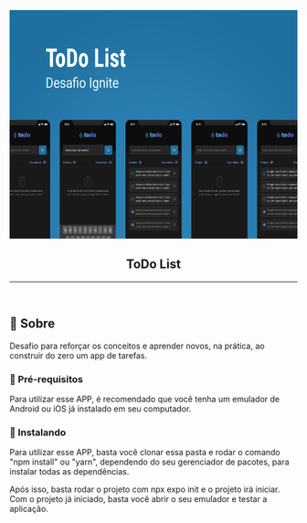 <p align="center">
  <a href="" rel="noopener">
 <img width=600px height=400px src="./assets/capa.png" alt="Project logo"></a>
</p>

<h2 align="center">ToDo List</h2>

---

<p align="center"> 
    <br> 
</p>

## 🧐 Sobre <a name = "about"></a>

Desafio para reforçar os conceitos e aprender novos, na prática, ao construir do zero um app de tarefas.


### 🎈 Pré-requisitos

Para utilizar esse APP, é recomendado que você tenha um emulador de Android ou iOS já instalado em seu computador.

### 🏁 Instalando

Para utilizar esse APP, basta você clonar essa pasta e rodar o comando "npm install" ou "yarn", dependendo do seu gerenciador de pacotes, para instalar todas as dependências.

Após isso, basta rodar o projeto com npx expo init e o projeto irá iniciar. Com o projeto já iniciado, basta você abrir o seu emulador e testar a aplicação.
